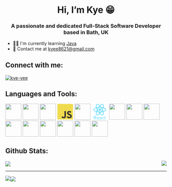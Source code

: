  <h1 align="center">Hi, I’m Kye 😁</h1> 
 <h3 align="center">
 A passionate and dedicated Full-Stack Software Developer based in Bath, UK</h3>

 - 👨‍💻 I'm currently learning <a href="https://dev.java/)">Java</a>
 - 📩 Contact me at <a href="mailto:kyee8621@gmail.com">kyee8621@gmail.com</a>
 
 <h2>Connect with me:</h2>
 <a href="https://linkedin.com/in/kye-yee"><img align="center" src="https://raw.githubusercontent.com/rahuldkjain/github-profile-readme-generator/master/src/images/icons/Social/linked-in-alt.svg" alt="kye-yee" height="30" width="40" /></a>

 <h2>Languages and Tools:</h2>
 <a href="https://git-scm.com/" target="_blank"><img src="https://cdn.jsdelivr.net/gh/devicons/devicon@latest/icons/git/git-original.svg" width="50" height="50" /></a>
 <a href="https://www.w3.org/html/" target="_blank"><img src="https://cdn.jsdelivr.net/gh/devicons/devicon@latest/icons/html5/html5-original.svg" width="50" height="50" /></a>
 <a href="https://www.w3schools.com/css/" target="_blank"><img src="https://cdn.jsdelivr.net/gh/devicons/devicon@latest/icons/css3/css3-original.svg" width="50" height="50" /></a>
 <a href="https://developer.mozilla.org/en-US/docs/Web/JavaScript/" target="_blank"><img src="https://raw.githubusercontent.com/devicons/devicon/master/icons/javascript/javascript-original.svg" width="50" height="50" /></a>
 <a href="https://www.typescriptlang.org/" target="_blank"><img src="https://cdn.jsdelivr.net/gh/devicons/devicon@latest/icons/typescript/typescript-original.svg" width="50" height="50" /></a>
 <a href="https://reactjs.org/" target="_blank"><img src="https://raw.githubusercontent.com/devicons/devicon/master/icons/react/react-original-wordmark.svg" width="50" height="50" /></a>
 <a href="https://nodejs.org/" target="_blank"><img src="https://cdn.jsdelivr.net/gh/devicons/devicon@latest/icons/nodejs/nodejs-original-wordmark.svg" width="50" height="50" /></a>
 <a href="https://expressjs.com/" target="_blank"><img src="https://cdn.jsdelivr.net/gh/devicons/devicon@latest/icons/express/express-original.svg" width="50" height="50" /></a>
 <a href="https://jasmine.github.io/" target="_blank"><img src="https://cdn.jsdelivr.net/gh/devicons/devicon@latest/icons/jasmine/jasmine-original.svg" width="50" height="50" /></a>
 <a href="https://postgresql.org/" target="_blank"><img src="https://cdn.jsdelivr.net/gh/devicons/devicon@latest/icons/postgresql/postgresql-original.svg" width="50" height="50" /></a>
 <a href="https://www.mongodb.com/" target="_blank"><img src="https://cdn.jsdelivr.net/gh/devicons/devicon@latest/icons/mongodb/mongodb-original-wordmark.svg" width="50" height="50" /></a>
 <a href="https://www.docker.com/" target="_blank"><img src="https://cdn.jsdelivr.net/gh/devicons/devicon@latest/icons/docker/docker-original.svg" width="50" height="50" /></a>
 <a href="https://www.prisma.io/" target="_blank"><img src="https://cdn.jsdelivr.net/gh/devicons/devicon@latest/icons/prisma/prisma-original.svg" width="50" height="50" /></a>
 <a href="https://tailwindcss.com/" target="_blank"><img src="https://cdn.jsdelivr.net/gh/devicons/devicon@latest/icons/tailwindcss/tailwindcss-original.svg" width="50" height="50" /></a>
 <a href="https://insomnia.rest/" target="_blank"><img src="https://cdn.jsdelivr.net/gh/devicons/devicon@latest/icons/insomnia/insomnia-original.svg" width="50" height="50" /></a>
 
 <h2>Github Stats:</h2>
 <img align="right" src="https://komarev.com/ghpvc/?username=yee0802" />
 <img align="center" src="https://github-profile-trophy.vercel.app/?username=yee0802&row=1&column=6&theme=tokyonight" />
 <hr />
 <img align="left" src="https://github-readme-stats.vercel.app/api?username=yee0802&theme=tokyonight" />
 <img align="center" src="https://github-readme-stats.vercel.app/api/top-langs/?username=yee0802&layout=compact&theme=tokyonight" />
